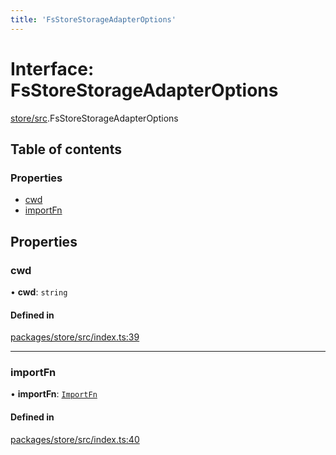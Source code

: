 ```yaml
---
title: 'FsStoreStorageAdapterOptions'
---
```


# Interface: FsStoreStorageAdapterOptions

[store/src](../modules/store_src).FsStoreStorageAdapterOptions

## Table of contents

### Properties

- [cwd](store_src.FsStoreStorageAdapterOptions#cwd)
- [importFn](store_src.FsStoreStorageAdapterOptions#importfn)

## Properties

### cwd

• **cwd**: `string`

#### Defined in

[packages/store/src/index.ts:39](https://github.com/Urigo/graphql-mesh/blob/master/packages/store/src/index.ts#L39)

___

### importFn

• **importFn**: [`ImportFn`](../modules/types_src#importfn)

#### Defined in

[packages/store/src/index.ts:40](https://github.com/Urigo/graphql-mesh/blob/master/packages/store/src/index.ts#L40)

